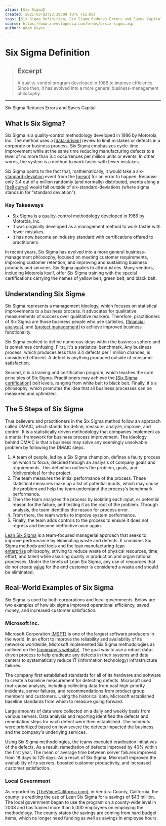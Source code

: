 ```yaml
---
alias: [Six Sigma]
created: 2021-03-02T23:39:00 (UTC +11:00)
tags: [Six Sigma Definition, Six Sigma Reduces Errors and Saves Capital]
source: https://www.investopedia.com/terms/s/six-sigma.asp
author: Adam Hayes
---
```


# Six Sigma Definition

> ## Excerpt
> A quality-control program developed in 1986 to improve efficiency. Since then, it has evolved into a more general business-management philosophy.

---

Six Sigma Reduces Errors and Saves Capital
## What Is Six Sigma?

Six Sigma is a quality-control methodology developed in 1986 by Motorola, Inc. The method uses a [[data-driven]](https://www.investopedia.com/financial-technology-and-automated-investing-4689759) review to limit mistakes or defects in a corporate or business process. Six Sigma emphasizes cycle-time improvement while at the same time reducing manufacturing defects to a level of no more than 3.4 occurrences per million units or events. In other words, the system is a method to work faster with fewer mistakes.

Six Sigma points to the fact that, mathematically, it would take a six-[standard-deviation](https://www.investopedia.com/terms/s/standarddeviation.asp) event from the [[mean]](https://www.investopedia.com/terms/m/mean.asp) for an error to happen. Because only 3.4 out of a million randomly (and normally) distributed, events along a [[bell curve]](https://www.investopedia.com/terms/b/bell-curve.asp) would fall outside of six-standard-deviations (where sigma stands in for "standard deviation").

### Key Takeaways

-   Six Sigma is a quality-control methodology developed in 1986 by Motorola, Inc.
-   It was originally developed as a management method to work faster with fewer mistakes.
-   It has now become an industry standard with certifications offered to practitioners.

In recent years, Six Sigma has evolved into a more general business-management philosophy, focused on meeting customer requirements, improving customer retention, and improving and sustaining business products and services. Six Sigma applies to all industries. Many vendors, including Motorola itself, offer Six Sigma training with the special certifications carrying the names of yellow belt, green belt, and black belt.

## Understanding Six Sigma

Six Sigma represents a management ideology, which focuses on statistical improvements to a business process. It advocates for qualitative measurements of success over qualitative markers. Therefore, practitioners of Six Sigma are those business people who use statistics, [[financial analysis]](https://www.investopedia.com/terms/f/financial-analysis.asp), and [[project management]](https://www.investopedia.com/terms/p/project-management.asp) to achieve improved business functionality.

Six Sigma evolved to define numerous ideas within the business sphere and is sometimes confusing. First, it's a statistical benchmark. Any business process, which produces less than 3.4 defects per 1 million chances, is considered efficient. A defect is anything produced outside of consumer satisfaction.

Second, it is a training and certification program, which teaches the core principles of Six Sigma. Practitioners may achieve the [[Six Sigma certification]](https://www.investopedia.com/terms/s/six-sigma-certification.asp) belt levels, ranging from white belt to black belt. Finally, it's a philosophy, which promotes the idea that all business processes can be measured and optimized.

## The 5 Steps of Six Sigma

True believers and practitioners in the Six Sigma method follow an approach called DMAIC, which stands for define, measure, analyze, improve, and control. It is a statistically driven methodology that companies implement as a mental framework for business process improvement. The ideology behind DMAIC is that a business may solve any seemingly unsolvable problem by following the DMAIC steps.

1.  A team of people, led by a Six Sigma champion, defines a faulty process on which to focus, decided through an analysis of company goals and requirements. This definition outlines the problem, goals, and [[deliverables]](https://www.investopedia.com/terms/d/deliverables.asp) for the project.
2.  The team measures the initial performance of the process. These statistical measures make up a list of potential inputs, which may cause the problem and help the team understand the process's benchmark performance.
3.  Then the team analyzes the process by isolating each input, or potential reason for the failure, and testing it as the root of the problem. Through analysis, the team identifies the reason for process error.
4.  From there, the team works to improve system performance.
5.  Finally, the team adds controls to the process to ensure it does not regress and become ineffective once again.

[Lean Six Sigma](https://www.investopedia.com/terms/l/lean-six-sigma.asp) is a team-focused managerial approach that seeks to improve performance by eliminating waste and defects. It combines Six Sigma methods and tools and the lean manufacturing-[lean enterprise](https://www.investopedia.com/terms/l/lean-enterprise.asp) philosophy, striving to reduce waste of physical resources, time, effort, and talent while assuring quality in production and organizational processes. Under the tenets of Lean Six Sigma, any use of resources that do not create [value](https://www.investopedia.com/terms/v/value.asp) for the end customer is considered a waste and should be eliminated.

## Real-World Examples of Six Sigma

Six Sigma is used by both corporations and local governments. Below are two examples of how six sigma improved operational efficiency, saved money, and increased customer satisfaction.

### Microsoft Inc.

Microsoft Corporation [(MSFT)](https://www.investopedia.com/markets/quote?tvwidgetsymbol=msft) is one of the largest software producers in the world. In an effort to improve the reliability and availability of its networks worldwide, Microsoft implemented Six Sigma methodologies as outlined on the [[company's website]](https://www.microsoft.com/en-us/itshowcase/six-sigma-in-the-datacenter-drives-a-zero-defects-culture). The goal was to use a robust data-driven process to help eradicate any defects in their systems and data centers to systematically reduce IT (information technology) infrastructure failures.

The company first established standards for all of its hardware and software to create a baseline measurement for detecting defects. Microsoft used root-cause analysis, including collecting data from past high-priority incidents, server failures, and recommendations from product group members and customers. Using the historical data, Microsoft established baseline standards from which to measure going forward.

Large amounts of data were collected on a daily and weekly basis from various servers. Data analysis and reporting identified the defects and remediation steps for each defect were then established. The incidents were prioritized based on how severe the defects impacted the business and the company's underlying services.

Using Six Sigma methodologies, the teams executed eradication initiatives of the defects. As a result, remediation of defects improved by 40% within the first year. The mean or average time between server failures improved from 18 days to 125 days. As a result of Six Sigma, Microsoft improved the availability of its servers, boosted customer productivity, and increased customer satisfaction.

### Local Government

As reported by [[TheVoiceCalifornia.com]](https://thevoicecalifornia.com/ventura-county-general-fund-ends-fiscal-year-with-43m-savings/), in Ventura County, California, the county is crediting the use of Lean Six Sigma for a savings of $43 million. The local government began to use the program on a county-wide level in 2008 and has trained more than 5,000 employees on employing the methodology. The county states the savings are coming from hard budget items, which no longer need funding as well as savings in employee hours.
